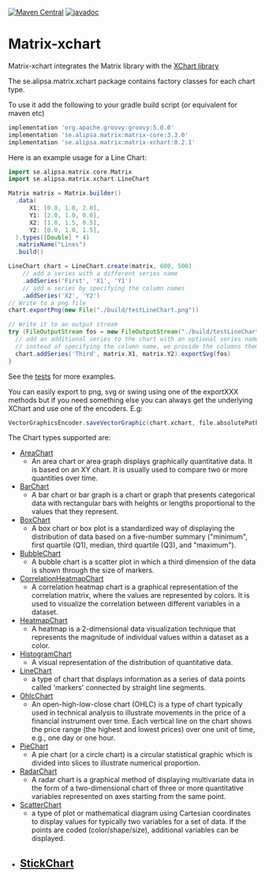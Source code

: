 [![Maven Central](https://maven-badges.herokuapp.com/maven-central/se.alipsa.matrix/matrix-xchart/badge.svg)](https://maven-badges.herokuapp.com/maven-central/se.alipsa.matrix/matrix-xchart)
[![javadoc](https://javadoc.io/badge2/se.alipsa.matrix/matrix-xchart/javadoc.svg)](https://javadoc.io/doc/se.alipsa.matrix/matrix-xchart)
# Matrix-xchart

Matrix-xchart integrates the Matrix library with the [XChart library](https://knowm.org/open-source/xchart/)

The se.alipsa.matrix.xchart package contains factory classes for each chart type.

To use it add the following to your gradle build script (or equivalent for maven etc)
```groovy
implementation 'org.apache.groovy:groovy:5.0.0'
implementation 'se.alipsa.matrix:matrix-core:3.3.0'
implementation 'se.alipsa.matrix:matrix-xchart:0.2.1'
```
Here is an example usage for a Line Chart:

```groovy
import se.alipsa.matrix.core.Matrix
import se.alipsa.matrix.xchart.LineChart

Matrix matrix = Matrix.builder()
  .data(
      X1: [0.0, 1.0, 2.0],
      Y1: [2.0, 1.0, 0.0],
      X2: [1.8, 1.5, 0.5],
      Y2: [0.0, 1.0, 1.5],
  ).types([Double] * 4)
  .matrixName("Lines")
  .build()

LineChart chart = LineChart.create(matrix, 600, 500)
    // add a series with a different series name
    .addSeries('First', 'X1', 'Y1')
    // add a series by specifying the column names
    .addSeries('X2', 'Y2')
// Write to a png file
chart.exportPng(new File("./build/testLineChart.png"))

// Write it to an output stream
try (FileOutputStream fos = new FileOutputStream("./build/testLineChart2.svg")) {
  // add an additional series to the chart with an optional series name
  // instead of specifying the column name, we provide the columns themselves
  chart.addSeries('Third', matrix.X1, matrix.Y2).exportSvg(fos)
}
```
See the [tests](https://github.com/Alipsa/matrix/tree/main/matrix-xchart/src/test/groovy/test/alipsa/matrix/xchart) for more examples.

You can easily export to png, svg or swing using one of the exportXXX methods but if you need something else you can always get the underlying XChart and use one of the encoders. E.g:
```groovy
VectorGraphicsEncoder.saveVectorGraphic(chart.xchart, file.absolutePath, VectorGraphicsEncoder.VectorGraphicsFormat.PDF)
```

The Chart types supported are:
- [AreaChart](https://github.com/Alipsa/matrix/blob/main/matrix-xchart/src/main/groovy/se/alipsa/matrix/xchart/AreaChart.groovy)
  -  An area chart or area graph displays graphically quantitative data. It is based on an XY chart. It is usually used to compare two or more quantities over time. 
- [BarChart](https://github.com/Alipsa/matrix/blob/main/matrix-xchart/src/main/groovy/se/alipsa/matrix/xchart/BarChart.groovy)
  - A bar chart or bar graph is a chart or graph that presents categorical data with rectangular bars with heights or lengths proportional to the values that they represent.
- [BoxChart](https://github.com/Alipsa/matrix/blob/main/matrix-xchart/src/main/groovy/se/alipsa/matrix/xchart/BoxChart.groovy)
  - A box chart or box plot is a standardized way of displaying the distribution of data based on a five-number summary ("minimum", first quartile (Q1), median, third quartile (Q3), and "maximum").
- [BubbleChart](https://github.com/Alipsa/matrix/blob/main/matrix-xchart/src/main/groovy/se/alipsa/matrix/xchart/BubbleChart.groovy)
  - A bubble chart is a scatter plot in which a third dimension of the data is shown through the size of markers.
- [CorrelationHeatmapChart](https://github.com/Alipsa/matrix/blob/main/matrix-xchart/src/main/groovy/se/alipsa/matrix/xchart/CorrelationHeatmapChart.groovy)
  - A correlation heatmap chart is a graphical representation of the correlation matrix, where the values are represented by colors. It is used to visualize the correlation between different variables in a dataset.
- [HeatmapChart](https://github.com/Alipsa/matrix/blob/main/matrix-xchart/src/main/groovy/se/alipsa/matrix/xchart/HeatmapChart.groovy)
  - A heatmap is a 2-dimensional data visualization technique that represents the magnitude of individual values within a dataset as a color.
- [HistogramChart](https://github.com/Alipsa/matrix/blob/main/matrix-xchart/src/main/groovy/se/alipsa/matrix/xchart/HistogramChart.groovy)
  - A visual representation of the distribution of quantitative data.
- [LineChart](https://github.com/Alipsa/matrix/blob/main/matrix-xchart/src/main/groovy/se/alipsa/matrix/xchart/LineChart.groovy)
  - a type of chart that displays information as a series of data points called 'markers' connected by straight line segments.
- [OhlcChart](https://github.com/Alipsa/matrix/blob/main/matrix-xchart/src/main/groovy/se/alipsa/matrix/xchart/OhlcChart.groovy)
  - An open-high-low-close chart (OHLC) is a type of chart typically used in technical analysis to illustrate movements in the price of a financial instrument over time. Each vertical line on the chart shows the price range (the highest and lowest prices) over one unit of time, e.g., one day or one hour. 
- [PieChart](https://github.com/Alipsa/matrix/blob/main/matrix-xchart/src/main/groovy/se/alipsa/matrix/xchart/PieChart.groovy)
  - A pie chart (or a circle chart) is a circular statistical graphic which is divided into slices to illustrate numerical proportion.
- [RadarChart](https://github.com/Alipsa/matrix/blob/main/matrix-xchart/src/main/groovy/se/alipsa/matrix/xchart/RadarChart.groovy)
  - A radar chart is a graphical method of displaying multivariate data in the form of a two-dimensional chart of three or more quantitative variables represented on axes starting from the same point.
- [ScatterChart](https://github.com/Alipsa/matrix/blob/main/matrix-xchart/src/main/groovy/se/alipsa/matrix/xchart/ScatterChart.groovy)
  - a type of plot or mathematical diagram using Cartesian coordinates to display values for typically two variables for a set of data. If the points are coded (color/shape/size), additional variables can be displayed.
- [StickChart](https://github.com/Alipsa/matrix/blob/main/matrix-xchart/src/main/groovy/se/alipsa/matrix/xchart/StickChart.groovy)
  -